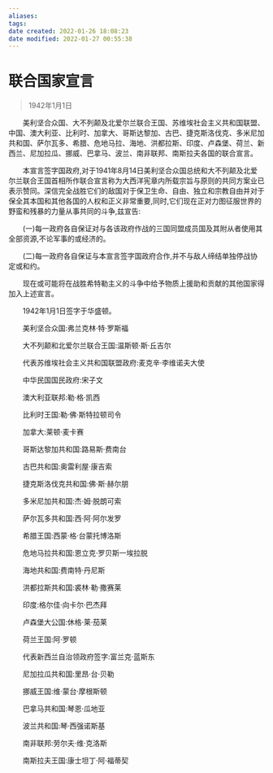 ```yaml
---
aliases: 
tags: 
date created: 2022-01-26 18:08:23
date modified: 2022-01-27 00:55:38
---
```


# 联合国家宣言

> 1942年1月1日

　　美利坚合众国、大不列颠及北爱尔兰联合王国、苏维埃社会主义共和国联盟、中国、澳大利亚、比利时、加拿大、哥斯达黎加、古巴、捷克斯洛伐克、多米尼加共和国、萨尔瓦多、希腊、危地马拉、海地、洪都拉斯、印度、卢森堡、荷兰、新西兰、尼加拉瓜、挪威、巴拿马、波兰、南非联邦、南斯拉夫各国的联合宣言。

　　本宣言签字国政府,对于1941年8月14日美利坚合众国总统和大不列颠及北爱尔兰联合王国首相所作联合宣言称为大西洋宪章内所载宗旨与原则的共同方案业已表示赞同。深信完全战胜它们的敌国对于保卫生命、自由、独立和宗教自由并对于保全其本国和其他各国的人权和正义非常重要,同时,它们现在正对力图征服世界的野蛮和残暴的力量从事共同的斗争,兹宣告:

　　(一)每一政府各自保证对与各该政府作战的三国同盟成员国及其附从者使用其全部资源,不论军事的或经济的。

　　(二)每一政府各自保证与本宣言签字国政府合作,并不与敌人缔结单独停战协定或和约。

　　现在或可能将在战胜希特勒主义的斗争中给予物质上援助和贡献的其他国家得加入上述宣言。

　　1942年1月1日签字于华盛顿。

　　美利坚合众国:弗兰克林·特·罗斯福

　　大不列颠和北爱尔兰联合王国:温斯顿·斯·丘吉尔

　　代表苏维埃社会主义共和国联盟政府:麦克辛·李维诺夫大使

　　中华民国国民政府:宋子文

　　澳大利亚联邦:勒·格·凯西

　　比利时王国:勒·佛·斯特拉顿司令

　　加拿大:莱顿·麦卡赛

　　哥斯达黎加共和国:路易斯·费南台

　　古巴共和国:奥雷利屋·康吉索

　　捷克斯洛伐克共和国:佛·斯·赫尔朋

　　多米尼加共和国:杰·姆·脱朗可索

　　萨尔瓦多共和国:西·阿·阿尔发罗

　　希腊王国:西蒙·格·台蒙托博洛斯

　　危地马拉共和国:恩立克·罗贝斯一埃拉脱

　　海地共和国:费南特·丹尼斯

　　洪都拉斯共和国:裘林·勒·撒赛莱

　　印度:格尔佳·向卡尔·巴杰拜

　　卢森堡大公国:休格·莱·茄莱

　　荷兰王国:阿·罗顿

　　代表新西兰自治领政府签字:富兰克·蓝斯东

　　尼加拉瓜共和国:里昂·台·贝勒

　　挪威王国:维·蒙台·摩根斯顿

　　巴拿马共和国:琴恩·瓜地亚

　　波兰共和国:琴·西强诺斯基

　　南非联邦:劳尔夫·维·克洛斯

　　南斯拉夫王国:康士坦丁·阿·福蒂契
